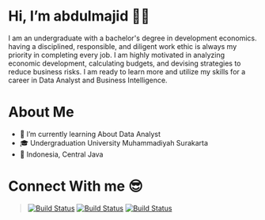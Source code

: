 # Hi, I’m abdulmajid 👋😄

I am an undergraduate with a bachelor's degree in development economics. having a disciplined, responsible, and diligent work ethic is always my priority in completing every job. I am highly motivated in analyzing economic development, calculating budgets, and devising strategies to reduce business risks. I am ready to learn more and utilize my skills for a career in Data Analyst and Business Intelligence.

# About Me
- 🌱 I’m currently learning About Data Analyst
- 🎓 Undergraduation University Muhammadiyah Surakarta
- 📍  Indonesia, Central Java

# Connect With me 😎
> [![Build Status](https://img.shields.io/badge/Gmail-D14836?style=for-the-badge&logo=gmail&logoColor=white)](https://mail.google.com/mail/u/0/#inbox?compose=DmwnWrRrlZZHGtCqCrSVZGNVFxkjQxQNDRHCkxLhvdKMlxKTdvdXDnRPLPDLzmpgWFCNkwvzPgGv)  [![Build Status](https://img.shields.io/badge/LinkedIn-0077B5?style=for-the-badge&logo=linkedin&logoColor=white)](https://www.linkedin.com/in/abdul-majid-b3251a27b/)  [![Build Status](https://img.shields.io/badge/Instagram-E4405F?style=for-the-badge&logo=instagram&logoColor=white)](https://www.instagram.com/asliarab_/)

<!---
abdulmajid04/abdulmajid04 is a ✨ special ✨ repository because its `README.md` (this file) appears on your GitHub profile.
You can click the Preview link to take a look at your changes.
--->

